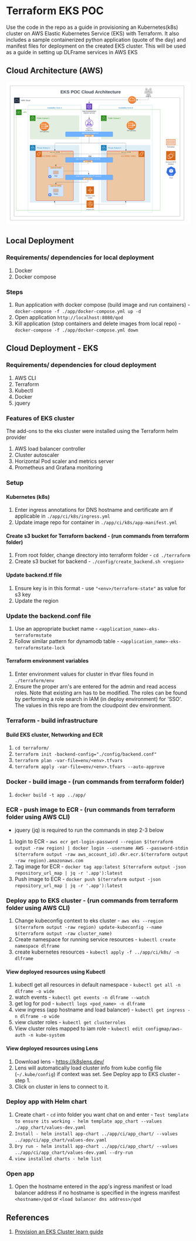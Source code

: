 # Terraform EKS POC

Use the code in the repo as a guide in provisioning an Kubernetes(k8s) cluster on AWS Elastic Kubernetes Service (EKS) with Terraform. It also includes a sample containerized python application (quote of the day) and manifest files for deployment on the created EKS cluster. This will be used as a guide in setting up DLFrame services in AWS EKS

## Cloud Architecture (AWS)
![Architecture diagram](eks_poc_diagram.png)
## Local Deployment
### Requirements/ dependencies for local deployment
1. Docker
2. Docker compose

### Steps
1. Run application with docker compose (build image and run containers) - `docker-compose -f ./app/docker-compose.yml up -d`
2. Open application `http://localhost:8080/qod`
3. Kill application (stop containers and delete images from local repo) - `docker-compose -f ./app/docker-compose.yml down`


## Cloud Deployment - EKS

### Requirements/ dependencies for cloud deployment
1. AWS CLI
2. Terraform
3. Kubectl
4. Docker
5. jquery

### Features of EKS cluster
The add-ons to the eks cluster were installed using the Terraform helm provider
1. AWS load balancer controller
2. Cluster autoscaler
3. Horizontal Pod scaler and metrics server
4. Prometheus and Grafana monitoring


### Setup
#### Kubernetes (k8s)
1. Enter ingress annotations for DNS hostname and certificate arn if applicable in `./app/ci/k8s/ingress.yml`
2. Update image repo for container in `./app/ci/k8s/app-manifest.yml`

#### Create s3 bucket for Terraform backend - (run commands from terraform folder)
1. From root folder, change directory into terraform folder - `cd ./terraform`
2. Create s3 bucket for backend - `./config/create_backend.sh <region>`

#### Update backend.tf file
1. Ensure key is in this format - use `"<env>/terraform-state"` as value for s3 key
2. Update the region

### Update the backend.conf file
1. Use an appropriate bucket name - `<application_name>-eks-terraformstate`
2. Follow similar pattern for dynamodb table - `<application_name>-eks-terraformstate-lock`

#### Terraform environment variables
1. Enter environment values for cluster in tfvar files found in `./terraform/env`
2. Ensure the proper arn's are entered for the admin and read access roles. Note that existing arn has to be modified. The roles can be found by performing a role search in IAM (in deploy environment) for 'SSO'. The values in this repo are from the cloudpoint dev environment.  

### Terraform - build infrastructure

#### Build EKS cluster, Networking and ECR 
1. `cd terraform/`
2. `terraform init -backend-config="./config/backend.conf"`
3. `terraform plan -var-file=env/<env>.tfvars`
4. `terraform apply -var-file=env/<env>.tfvars --auto-approve`

### Docker - build image - (run commands from terraform folder)
1. `docker build -t app ../app/`

### ECR - push image to ECR - (run commands from terraform folder using AWS CLI)
 * jquery (jq) is required to run the commands in step 2-3 below
1. login to ECR - `aws ecr get-login-password --region $(terraform output -raw region) | docker login --username AWS --password-stdin $(terraform output -raw aws_account_id).dkr.ecr.$(terraform output -raw region).amazonaws.com`
2. Tag image for ECR - `docker tag app:latest $(terraform output -json repository_url_map | jq -r '.app'):latest`
3. Push image to ECR - `docker push $(terraform output -json repository_url_map | jq -r '.app'):latest`

### Deploy app to EKS cluster - (run commands from terraform folder using AWS CLI)
1. Change kubeconfig context to eks cluster - `aws eks --region $(terraform output -raw region) update-kubeconfig --name $(terraform output -raw cluster_name)`
2. Create namespace for running service resources - `kubectl create namespace dlframe`
3. create kubernetes resources - `kubectl apply -f ../app/ci/k8s/ -n dlframe`

#### View deployed resources using Kubectl
1. kubectl get all resources in default namespace - `kubectl get all -n dlframe -o wide`
2. watch events - `kubectl get events -n dlframe --watch`
3. get log for pod - `kubectl logs <pod_name> -n dlframe`
4. view ingress (app hostname and load balancer) - `kubectl get ingress -n dlframe -o wide`
5. view cluster roles - `kubectl get clusterroles`
6. View cluster roles mapped to iam role - `kubectl edit configmap/aws-auth -n kube-system`

#### View deployed resources using Lens
1. Download lens - https://k8slens.dev/
2. Lens will automatically load cluster info from kube config file (`~/.kube/config`) if context was set. See Deploy app to EKS cluster - step 1.
3. Click on cluster in lens to connect to it.

### Deploy app with Helm chart
1. Create chart - `cd` into folder you want chat on and enter - 
`Test template to ensure its working - helm template app_chart --values ./app_chart/values-dev.yaml`
2. `Install - helm install app-chart ../app/ci/app_chart/ --values ../app/ci/app_chart/values-dev.yaml`
3. `Dry run - helm install app-chart ../app/ci/app_chart/ --values ../app/ci/app_chart/values-dev.yaml --dry-run`
4. `view installed charts - helm list`

### Open app 
1. Open the hostname entered in the app's ingress manifest or load balancer address if no hostname is specified in the ingress manifest `<hostname>/qod` or `<load balancer dns address>/qod`


## References
1. [Provision an EKS Cluster learn guide](https://learn.hashicorp.com/terraform/kubernetes/provision-eks-cluster)

